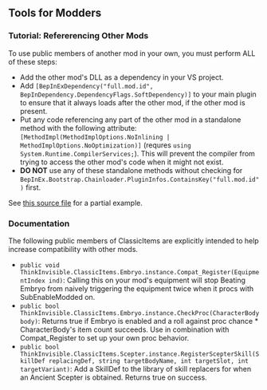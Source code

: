 ## Tools for Modders

### Tutorial: Refererencing Other Mods

To use public members of another mod in your own, you must perform ALL of these steps:

- Add the other mod's DLL as a dependency in your VS project.
- Add `[BepInExDependency("full.mod.id", BepInDependency.DependencyFlags.SoftDependency)]` to your main plugin to ensure that it always loads after the other mod, if the other mod is present.
- Put any code referencing any part of the other mod in a standalone method with the following attribute: `[MethodImpl(MethodImplOptions.NoInlining | MethodImplOptions.NoOptimization)]` (requres `using System.Runtime.CompilerServices;`). This will prevent the compiler from trying to access the other mod's code when it might not exist.
- **DO NOT** use any of these standalone methods without checking for `BepInEx.Bootstrap.Chainloader.PluginInfos.ContainsKey("full.mod.id")` first.

See [this source file](Compat/ShareSuite.cs) for a partial example.

### Documentation

The following public members of ClassicItems are explicitly intended to help increase compatibility with other mods.

- `public void ThinkInvisible.ClassicItems.Embryo.instance.Compat_Register(EquipmentIndex ind)`: Calling this on your mod's equipment will stop Beating Embryo from naively triggering the equipment twice when it procs with SubEnableModded on.
- `public bool ThinkInvisible.ClassicItems.Embryo.instance.CheckProc(CharacterBody body)`: Returns true if Embryo is enabled and a roll against proc chance * CharacterBody's item count succeeds. Use in combination with Compat_Register to set up your own proc behavior.
- `public bool ThinkInvisible.ClassicItems.Scepter.instance.RegisterScepterSkill(SkillDef replacingDef, string targetBodyName, int targetSlot, int targetVariant)`: Add a SkillDef to the library of skill replacers for when an Ancient Scepter is obtained. Returns true on success.